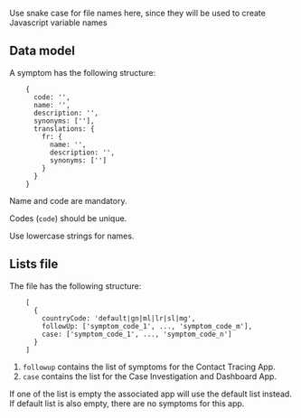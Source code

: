 Use snake case for file names here, since they will be used to create
Javascript variable names

## Data model

A symptom has the following structure:

```
    {
      code: '',
      name: '',
      description: '',
      synonyms: [''],
      translations: {
        fr: {
          name: '',
          description: '',
          synonyms: ['']
        }
      }
    }
```

Name and code are mandatory.

Codes (`code`) should be unique.

Use lowercase strings for names.


## Lists file

The file has the following structure:

```
    [
      {
        countryCode: 'default|gn|ml|lr|sl|mg',
        followUp: ['symptom_code_1', ..., 'symptom_code_m'],
        case: ['symptom_code_1', ..., 'symptom_code_n']
      }
    ]
```

1. `followup` contains the list of symptoms for the Contact Tracing App.
2. `case` contains the list for the Case Investigation and Dashboard App.

If one of the list is empty the associated app will use the default list
instead. If default list is also empty, there are no symptoms for this app.
